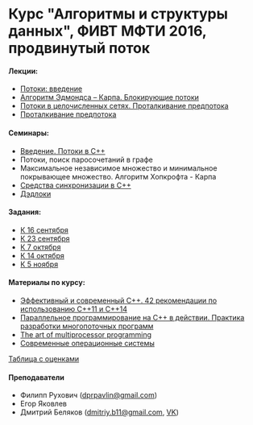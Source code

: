 # Курс "Алгоритмы и структуры данных", ФИВТ МФТИ 2016, продвинутый поток

#### Лекции:
* [Потоки: введение](lections/01/)
* [Алгоритм Эдмондса – Карпа. Блокирующие потоки](lections/02/)
* [Потоки в целочисленных сетях. Проталкивание предпотока](lections/03/)
* [Проталкивание предпотока](lections/04/)

#### Семинары:
* [Введение. Потоки в C++](seminars/01/)
* Потоки, поиск паросочетаний в графе
* Максимальное независимое множество и минимальное покрывающее множество. Алгоритм Хопкрофта - Карпа
* [Средства синхронизации в C++](seminars/04)
* [Дэдлоки](seminars/03-deadlocks.pptx)

#### Задания:
* [К 16 сентября](https://official.contest.yandex.ru/contest/2688/enter/)
* [К 23 сентября](https://official.contest.yandex.ru/contest/2742/enter/)
* [К 7 октября](https://official.contest.yandex.ru/contest/2831/enter/)
* [К 14 октября](https://official.contest.yandex.ru/contest/2832/enter/)
* [К 5 ноября](https://official.contest.yandex.ru/contest/2952/enter/)

#### Материалы по курсу:
* [Эффективный и современный С++. 42 рекомендации по использованию C++11 и C++14](https://www.ozon.ru/context/detail/id/34747131/)
* [Параллельное программирование на C++ в действии. Практика разработки многопоточных программ](https://books.google.ru/books/about/Параллельное_програм.html?id=1UXRAAAAQBAJ&redir_esc=y)
* [The art of multiprocessor programming](http://rutracker.org/forum/viewtopic.php?t=3135979)
* [Современные операционные системы](https://www.ozon.ru/context/detail/id/31649356/)

[Таблица с оценками](https://docs.google.com/spreadsheets/d/1UbDcUcW40dZbepKQzy3VAdqV-GciJzjCfL2EOiIfKyI/edit?usp=sharing)

#### Преподаватели
* Филипп Рухович (dprpavlin@gmail.com)
* Егор Яковлев
* Дмитрий Беляков (dmitriy.b11@gmail.com, [VK](https://vk.com/dmitriy_belyakov))
